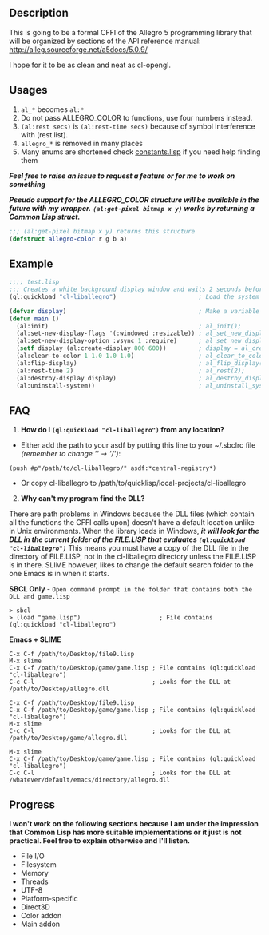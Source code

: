 
Description
--------------

This is going to be a formal CFFI of the Allegro 5 programming library
that will be organized by sections of the API reference manual:
http://alleg.sourceforge.net/a5docs/5.0.9/

I hope for it to be as clean and neat as cl-opengl.


Usages
--------------
1. `al_*` becomes `al:*`
2. Do not pass ALLEGRO_COLOR to functions, use four numbers instead.
3. `(al:rest secs)` is `(al:rest-time secs)` because of symbol interference with (rest list).
4. `allegro_*` is removed in many places
5. Many enums are shortened check [constants.lisp](cl-liballegro/allegro/constants.lisp) if you need help finding them
 
***Feel free to raise an issue to request a feature or for me to work on something***

***Pseudo support for the ALLEGRO_COLOR structure will be available in the future with my wrapper.*** 
***`(al:get-pixel bitmap x y)` works by returning a Common Lisp struct.***
```cl
;;; (al:get-pixel bitmap x y) returns this structure
(defstruct allegro-color r g b a)
```

Example
--------------

```cl
;;;; test.lisp
;;; Creates a white background display window and waits 2 seconds before closing.
(ql:quickload "cl-liballegro")                       ; Load the system

(defvar display)                                     ; Make a variable that holds the ALLEGRO_DISPLAY pointer
(defun main ()
  (al:init)                                          ; al_init();
  (al:set-new-display-flags '(:windowed :resizable)) ; al_set_new_display_flags(ALLEGRO_WINDOWED | ALLEGRO_RESIZABLE);
  (al:set-new-display-option :vsync 1 :require)      ; al_set_new_display_option(ALLEGRO_VSYNC, 1, ALLEGRO_REQUIRE);
  (setf display (al:create-display 800 600))         ; display = al_create_display(800, 600);
  (al:clear-to-color 1 1.0 1.0 1.0)                  ; al_clear_to_color(...); // Not using an ALLEGRO_COLOR structure
  (al:flip-display)                                  ; al_flip_display();
  (al:rest-time 2)                                   ; al_rest(2);
  (al:destroy-display display)                       ; al_destroy_display(display);
  (al:uninstall-system))                             ; al_uninstall_system();
```

FAQ
--------------
1. **How do I `(ql:quickload "cl-liballegro")` from any location?**
 * Either add the path to your asdf by putting this line to your ~/.sbclrc file *(remember to change '\' -> '/')*: 
```
(push #p"/path/to/cl-liballegro/" asdf:*central-registry*)
```
 * Or copy cl-liballegro to /path/to/quicklisp/local-projects/cl-liballegro
 
2. **Why can't my program find the DLL?**

 There are path problems in Windows because the DLL files (which contain all the functions the CFFI calls upon) 
 doesn't have a default location unlike in Unix environments. When the library loads in Windows, ***it will look for 
 the DLL in the current folder of the FILE.LISP that evaluates `(ql:quickload "cl-liballegro")`*** This means you must 
 have a copy of the DLL file in the directory of FILE.LISP, not in the cl-liballegro directory unless the FILE.LISP is 
 in there. SLIME however, likes to change the default search folder to the one Emacs is in when it starts.

 **SBCL Only** - `Open command prompt in the folder that contains both the DLL and game.lisp`
```
> sbcl
> (load "game.lisp")                      ; File contains (ql:quickload "cl-liballegro")
```

 **Emacs + SLIME**
```
C-x C-f /path/to/Desktop/file9.lisp
M-x slime
C-x C-f /path/to/Desktop/game/game.lisp ; File contains (ql:quickload "cl-liballegro")
C-c C-l                                 ; Looks for the DLL at /path/to/Desktop/allegro.dll
```
```
C-x C-f /path/to/Desktop/file9.lisp
C-x C-f /path/to/Desktop/game/game.lisp ; File contains (ql:quickload "cl-liballegro")
M-x slime
C-c C-l                                 ; Looks for the DLL at /path/to/Desktop/game/allegro.dll
```
```
M-x slime
C-x C-f /path/to/Desktop/game/game.lisp ; File contains (ql:quickload "cl-liballegro")
C-c C-l                                 ; Looks for the DLL at /whatever/default/emacs/directory/allegro.dll
```

Progress 
--------------

**I won't work on the following sections because I am under the impression
that Common Lisp has more suitable implementations or it just is not practical. 
Feel free to explain otherwise and I'll listen.**

* File I/O 
* Filesystem 
* Memory 
* Threads 
* UTF-8
* Platform-specific
* Direct3D 
* Color addon 
* Main addon 
